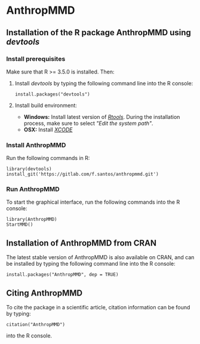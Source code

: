 AnthropMMD 
==========

## Installation of the R package AnthropMMD using *devtools*

### Install prerequisites

Make sure that R >= 3.5.0 is installed. Then:

1. Install *devtools* by typing the following command line into the R console:

	   install.packages("devtools")

2. Install build environment:
    * **Windows:** Install latest version of *[Rtools](https://cran.r-project.org/bin/windows/Rtools/)*. During the installation process, make sure to select *"Edit the system path"*.
    * **OSX:** Install *[XCODE](https://developer.apple.com/xcode/)*

### Install AnthropMMD

Run the following commands in R:
        
	library(devtools)
	install_git('https://gitlab.com/f.santos/anthropmmd.git')

### Run AnthropMMD

To start the graphical interface, run the following commands into the R console:

	library(AnthropMMD)
	StartMMD()
	
## Installation of AnthropMMD from CRAN

The latest stable version of AnthropMMD is also available on CRAN, and can be installed by typing the following command line into the R console:

	install.packages("AnthropMMD", dep = TRUE)

## Citing AnthropMMD

To cite the package in a scientific article, citation information can be found by typing:

	citation("AnthropMMD")

into the R console.

